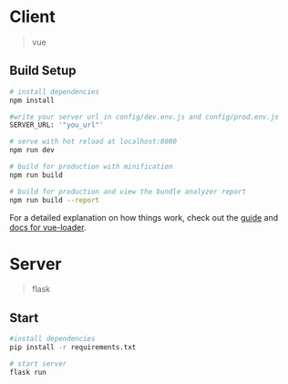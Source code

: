 # Client

> vue

## Build Setup

``` bash
# install dependencies
npm install

#write your server url in config/dev.env.js and config/prod.env.js
SERVER_URL: '"you_url"'

# serve with hot reload at localhost:8080
npm run dev

# build for production with minification
npm run build

# build for production and view the bundle analyzer report
npm run build --report
```

For a detailed explanation on how things work, check out the [guide](http://vuejs-templates.github.io/webpack/) and [docs for vue-loader](http://vuejs.github.io/vue-loader).

# Server

> flask

## Start

``` bash
#install dependencies
pip install -r requirements.txt

# start server
flask run
